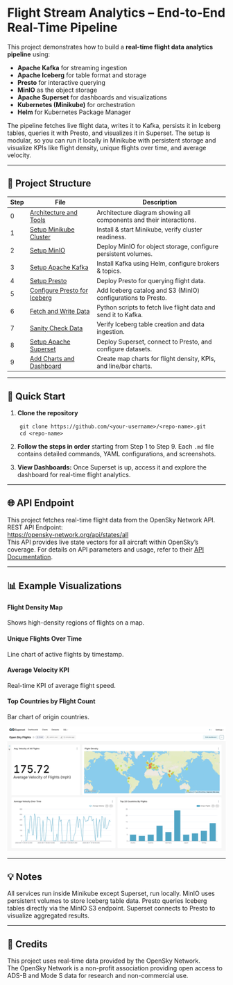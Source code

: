 # Flight Stream Analytics – End-to-End Real-Time Pipeline

This project demonstrates how to build a **real-time flight data analytics pipeline** using:
- **Apache Kafka** for streaming ingestion
- **Apache Iceberg** for table format and storage
- **Presto** for interactive querying
- **MinIO** as the object storage
- **Apache Superset** for dashboards and visualizations
- **Kubernetes (Minikube)** for orchestration
- **Helm** for Kubernetes Package Manager

The pipeline fetches live flight data, writes it to Kafka, persists it in Iceberg tables, queries it with Presto, and visualizes it in Superset. The setup is modular, so you can run it locally in Minikube with persistent storage and visualize KPIs like flight density, unique flights over time, and average velocity.

---
## :open_file_folder: Project Structure
| Step | File                                                                                  | Description                                                         |
| ---- | ------------------------------------------------------------------------------------- | ------------------------------------------------------------------- |
| 0    | [Architecture and Tools](./notes/0%20-%20Architecture%20and%20Tools.md)               | Architecture diagram showing all components and their interactions. |
| 1    | [Setup Minikube Cluster](./notes/1%20-%20Setup%20Minikube%20Cluster.md)               | Install & start Minikube, verify cluster readiness.                 |
| 2    | [Setup MinIO](./notes/2%20-%20Setup%20Minio.md)                                       | Deploy MinIO for object storage, configure persistent volumes.      |
| 3    | [Setup Apache Kafka](./notes/3%20-%20Setup%20Apache%20Kafka.md)                       | Install Kafka using Helm, configure brokers & topics.               |
| 4    | [Setup Presto](./notes/4%20-%20Setup%20Presto.md)                                     | Deploy Presto for querying flight data.                             |
| 5    | [Configure Presto for Iceberg](./notes/5%20-%20Configure%20Presto%20for%20Iceberg.md) | Add Iceberg catalog and S3 (MinIO) configurations to Presto.        |
| 6    | [Fetch and Write Data](./notes/6%20-%20Fetch%20and%20Write%20Data.md)                 | Python scripts to fetch live flight data and send it to Kafka.      |
| 7    | [Sanity Check Data](./notes/7%20-%20Sanity%20Check%20Data.md)                         | Verify Iceberg table creation and data ingestion.                   |
| 8    | [Setup Apache Superset](./notes/8%20-%20Setup%20Apache%20Superset.md)                 | Deploy Superset, connect to Presto, and configure datasets.         |
| 9    | [Add Charts and Dashboard](./notes/9%20-%20Add%20Charts%20and%20Dashboard.md)         | Create map charts for flight density, KPIs, and line/bar charts.    |

---
## :rocket: Quick Start

1. **Clone the repository** 
	
```
	git clone https://github.com/<your-username>/<repo-name>.git
	cd <repo-name>
```

2. **Follow the steps in order** starting from Step 1 to Step 9.
	Each `.md` file contains detailed commands, YAML configurations, and screenshots.
	
3. **View Dashboards:**
	Once Superset is up, access it and explore the dashboard for real-time flight analytics.

---

## :globe_with_meridians: API Endpoint
This project fetches real-time flight data from the OpenSky Network API.   
REST API Endpoint:  
https://opensky-network.org/api/states/all  
This API provides live state vectors for all aircraft within OpenSky’s coverage.
For details on API parameters and usage, refer to their [API Documentation](https://openskynetwork.github.io/opensky-api/index.html).

---

## :bar_chart: Example Visualizations
#### Flight Density Map
Shows high-density regions of flights on a map.
#### Unique Flights Over Time
Line chart of active flights by timestamp.
#### Average Velocity KPI
Real-time KPI of average flight speed.
#### Top Countries by Flight Count
Bar chart of origin countries.

![Pasted image 20250811171120.png](./notes/images/Pasted%20image%2020250811171120.png)

---
## :bulb: Notes
All services run inside Minikube except Superset, run locally.
MinIO uses persistent volumes to store Iceberg table data.
Presto queries Iceberg tables directly via the MinIO S3 endpoint.
Superset connects to Presto to visualize aggregated results.

---
## :scroll: Credits
This project uses real-time data provided by the OpenSky Network.  
The OpenSky Network is a non-profit association providing open access to ADS-B and Mode S data for research and non-commercial use.